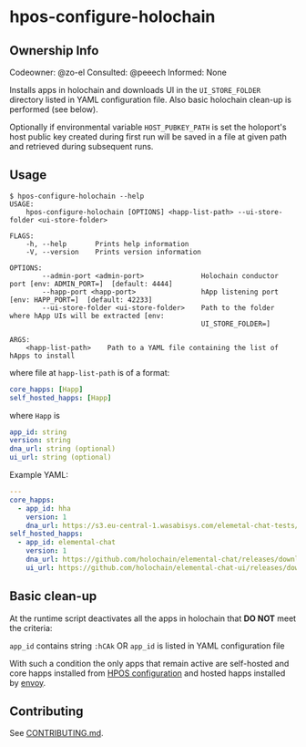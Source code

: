 # hpos-configure-holochain

## Ownership Info

Codeowner: @zo-el
Consulted: @peeech
Informed: None

Installs apps in holochain and downloads UI in the `UI_STORE_FOLDER` directory listed in YAML configuration file. Also basic holochain clean-up is performed (see below).

Optionally if environmental variable `HOST_PUBKEY_PATH` is set the holoport's host public key created during first run will be saved in a file at given path and retrieved during subsequent runs.

## Usage

```
$ hpos-configure-holochain --help
USAGE:
    hpos-configure-holochain [OPTIONS] <happ-list-path> --ui-store-folder <ui-store-folder>

FLAGS:
    -h, --help       Prints help information
    -V, --version    Prints version information

OPTIONS:
        --admin-port <admin-port>              Holochain conductor port [env: ADMIN_PORT=]  [default: 4444]
        --happ-port <happ-port>                hApp listening port [env: HAPP_PORT=]  [default: 42233]
        --ui-store-folder <ui-store-folder>    Path to the folder where hApp UIs will be extracted [env:
                                               UI_STORE_FOLDER=]

ARGS:
    <happ-list-path>    Path to a YAML file containing the list of hApps to install

```

where file at `happ-list-path` is of a format:

```yaml
core_happs: [Happ]
self_hosted_happs: [Happ]
```

where `Happ` is

```yaml
app_id: string
version: string
dna_url: string (optional)
ui_url: string (optional)
```

Example YAML:

```yaml
---
core_happs:
  - app_id: hha
    version: 1
    dna_url: https://s3.eu-central-1.wasabisys.com/elemetal-chat-tests/hha.dna.gz
self_hosted_happs:
  - app_id: elemental-chat
    version: 1
    dna_url: https://github.com/holochain/elemental-chat/releases/download/v0.0.1-alpha3/elemental-chat.dna.gz
    ui_url: https://github.com/holochain/elemental-chat-ui/releases/download/v0.0.1-alpha7/elemental-chat.zip
```

## Basic clean-up

At the runtime script deactivates all the apps in holochain that **DO NOT** meet the criteria:

`app_id` contains string `:hCAk` OR `app_id` is listed in YAML configuration file

With such a condition the only apps that remain active are self-hosted and core happs installed from [HPOS configuration](https://github.com/Holo-Host/holo-nixpkgs/blob/develop/profiles/logical/hpos/default.nix#L203) and hosted happs installed by [envoy](https://github.com/Holo-Host/holo-envoy).

## Contributing

See [CONTRIBUTING.md](CONTRIBUTING.md).
